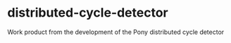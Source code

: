 # distributed-cycle-detector
Work product from the development of the Pony distributed cycle detector
